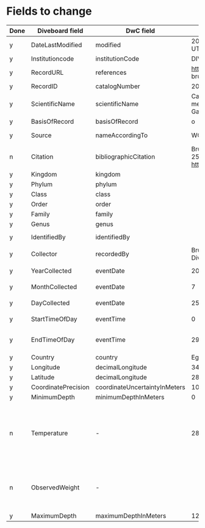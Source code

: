 # Fields to change

Done | Diveboard field | DwC field | Old value | New value | Remarks
--- | --- | --- | --- | --- | ---
y | DateLastModified | modified | 2012-12-05 17:29:50 UTC | 2012-12-05T17:29:50Z
y | Institutioncode | institutionCode | DIVEBOARD | Diveboard | `fixed value`
y | RecordURL | references | http://www.diveboard.com/ bruno.lestrade/DPaanH | `idem` | Ideally an occurrence URL
y | RecordID | catalogNumber | 20745099 | `idem` | Should be unique
y | ScientificName | scientificName | Carcharhinus melanopterus (Quoy and Gaimard, 1824) | `idem` | From EOL
y | BasisOfRecord | basisOfRecord | o | HumanObservation | `fixed value`
y | Source | nameAccordingTo | WORMS | EOL, WORMS | How does EOL provide this value?
n | Citation | bibliographicCitation | Bruno Lestrade 2005-07-25 through Diveboard : http://www.diveboard.com | `?` | To be discussed
y | Kingdom | kingdom | | `?` | If provided by EOL
y | Phylum | phylum | | `?` | If provided by EOL
y | Class | class | | `?` | If provided by EOL
y | Order | order | | `?` | If provided by EOL
y | Family | family | | `?` | If provided by EOL
y | Genus | genus | | `?` | If provided by EOL
y | IdentifiedBy | identifiedBy | | Bruno Lestrade | Identical to `recordedBy`
y | Collector | recordedBy | Bruno Lestrade - Diveboard | Bruno Lestrade | 
y | YearCollected | eventDate | 2005 | 2005-07-25 | Merge data into `eventDate`
y | MonthCollected | eventDate | 7 | 2005-07-25 | Merge data into `eventDate`
y | DayCollected | eventDate | 25 | 2005-07-25 | Merge data into `eventDate`
y | StartTimeOfDay | eventTime | 0 | 14:03:02Z | Merge data into `eventTime`
y | EndTimeOfDay | eventTime | 29/60 | 14:03:02Z | Merge data into `eventTime` with `/` if duration is provided
y | Country | country | Egypt | `idem` | 
y | Longitude | decimalLongitude | 34.513 | `idem` |
y | Latitude | decimalLongitude | 28.501 | `idem` |
y | CoordinatePrecision | coordinateUncertaintyInMeters | 100 | `idem` |
y | MinimumDepth | minimumDepthInMeters | 0 | `idem` | `fixed value`
n | Temperature | - | 28.0 | `idem` | This can be provided in a `MeasurementOrFacts` extension, requires some work (this might be split in surface and bottom temp.)
n | ObservedWeight | - | | 10.2 | Currently not recorded, to be discussed. Can be provided in `MeasurementsOrFacts` extension.
y | MaximumDepth | maximumDepthInMeters | 12.0 | `idem` |

